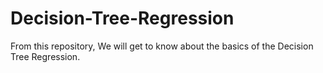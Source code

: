# Decision-Tree-Regression
From this repository, We will get to know about the basics of the Decision Tree Regression.
